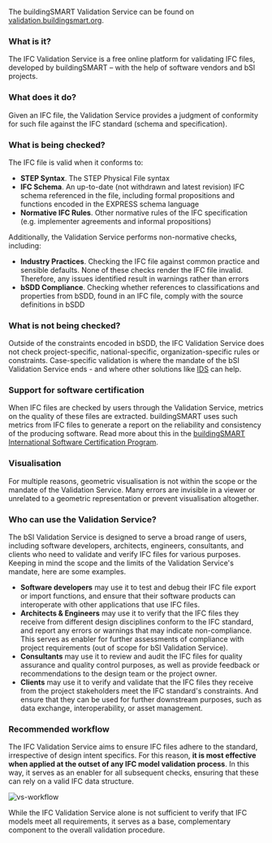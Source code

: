 The buildingSMART Validation Service can be found on [validation.buildingsmart.org](https://validate.buildingsmart.org/).

### What is it?
The IFC Validation Service is a free online platform for validating IFC files, developed by buildingSMART – with the help of software vendors and bSI projects.

### What does it do?
Given an IFC file, the Validation Service provides a judgment of conformity for such file against the IFC standard (schema and specification).

### What is being checked?

The IFC file is valid when it conforms to:
- **STEP Syntax**. The STEP Physical File syntax
- **IFC Schema**. An up-to-date (not withdrawn and latest revision) IFC schema referenced in the file, including formal propositions and functions encoded in the EXPRESS schema language
- **Normative IFC Rules**. Other normative rules of the IFC specification (e.g. implementer agreements and informal propositions)

Additionally, the Validation Service performs non-normative checks, including:
- **Industry Practices**. Checking the IFC file against common practice and sensible defaults. None of these checks render the IFC file invalid. Therefore, any issues identified result in warnings rather than errors
- **bSDD Compliance**. Checking whether references to classifications and properties from bSDD, found in an IFC file, comply with the source definitions in bSDD

### What is not being checked?
Outside of the constraints encoded in bSDD, the IFC Validation Service does not check project-specific, national-specific, organization-specific rules or constraints. Case-specific validation is where the mandate of the bSI Validation Service ends - and where other solutions like [IDS](https://technical.buildingsmart.org/projects/information-delivery-specification-ids/) can help.

### Support for software certification
When IFC files are checked by users through the Validation Service, metrics on the quality of these files are extracted. buildingSMART uses such metrics from IFC files to generate a report on the reliability and consistency of the producing software. Read more about this in the [buildingSMART International Software Certification Program](https://technical.buildingsmart.org/services/certification/).

### Visualisation
For multiple reasons, geometric visualisation is not within the scope or the mandate of the Validation Service. Many errors are invisible in a viewer or unrelated to a geometric representation or prevent visualisation altogether.

### Who can use the Validation Service?
The bSI Validation Service is designed to serve a broad range of users, including software developers, architects, engineers, consultants, and clients who need to validate and verify IFC files for various purposes. Keeping in mind the scope and the limits of the Validation Service's mandate, here are some examples.

- **Software developers** may use it to test and debug their IFC file export or import functions, and ensure that their software products can interoperate with other applications that use IFC files.
- **Architects & Engineers** may use it to verify that the IFC files they receive from different design disciplines conform to the IFC standard, and report any errors or warnings that may indicate non-compliance. This serves as enabler for further assessments of compliance with project requirements (out of scope for bSI Validation Service).
- **Consultants** may use it to review and audit the IFC files for quality assurance and quality control purposes, as well as provide feedback or recommendations to the design team or the project owner.
- **Clients** may use it to verify and validate that the IFC files they receive from the project stakeholders meet the IFC standard's constraints. And ensure that they can be used for further downstream purposes, such as data exchange, interoperability, or asset management.

### Recommended workflow
The IFC Validation Service aims to ensure IFC files adhere to the standard, irrespective of design intent specifics. For this reason, **it is most effective when applied at the outset of any IFC model validation process**. In this way, it serves as an enabler for all subsequent checks, ensuring that these can rely on a valid IFC data structure. 

![vs-workflow](https://github.com/buildingSMART/technical.buildingsmart.org/assets/62438551/5c66d189-7a17-4ff2-922f-4c1a4a1dc4f7)

While the IFC Validation Service alone is not sufficient to verify that IFC models meet all requirements, it serves as a base, complementary component to the overall validation procedure.
